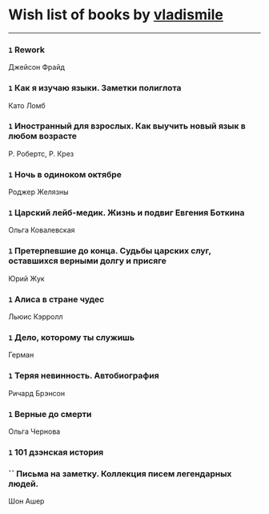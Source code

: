 # Wish list of books by [vladismile](https://www.facebook.com/app_scoped_user_id/1467491296661560/)
---

### `1` Rework
Джейсон Фрайд

### `1` Как я изучаю языки. Заметки полиглота
Като Ломб

### `1` Иностранный для взрослых. Как выучить новый язык в любом возрасте
Р. Робертс, Р. Крез

### `1` Ночь в одиноком октябре
Роджер Желязны

### `1` Царский лейб-медик. Жизнь и подвиг Евгения Боткина
Ольга Ковалевская

### `1` Претерпевшие до конца. Судьбы царских слуг, оставшихся верными долгу и присяге
Юрий Жук

### `1` Алиса в стране чудес
Льюис Кэрролл

### `1` Дело, которому ты служишь
Герман

### `1` Теряя невинность. Автобиография
Ричард Брэнсон

### `1` Верные до смерти
Ольга Чернова

### `1` 101 дзэнская история

### `` Письма на заметку. Коллекция писем легендарных людей.
Шон Ашер

